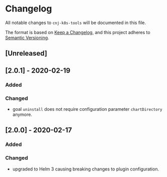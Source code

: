 # Changelog
All notable changes to `cnj-k8s-tools` will be documented in this file.

The format is based on [Keep a Changelog](https://keepachangelog.com/en/1.0.0/),
and this project adheres to [Semantic Versioning](https://semver.org/spec/v2.0.0.html).

## [Unreleased]

## [2.0.1] - 2020-02-19
### Added
### Changed
- goal `uninstall` does not require configuration parameter `chartDirectory` anymore.

## [2.0.0] - 2020-02-17
### Added
### Changed
- upgraded to Helm 3 causing breaking changes to plugin configuration.